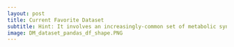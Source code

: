 ```yaml
---
layout: post
title: Current Favorite Dataset
subtitle: Hint: It involves an increasingly-common set of metabolic syndromes
image: DM_dataset_pandas_df_shape.PNG
---
```


